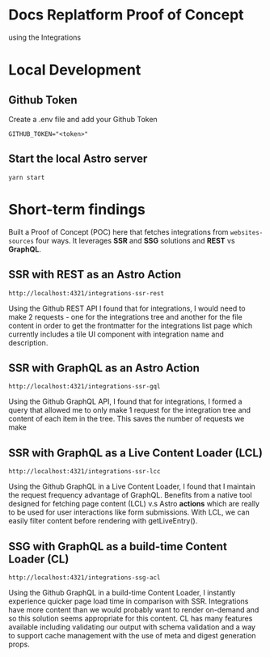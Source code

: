 # Docs Replatform Proof of Concept

using the Integrations 

# Local Development
## Github Token
Create a .env file and add your Github Token
```
GITHUB_TOKEN="<token>"
```
## Start the local Astro server
```
yarn start
```


# Short-term findings
Built a Proof of Concept (POC) here that fetches integrations from `websites-sources` four ways. It leverages **SSR** and **SSG** solutions and **REST** vs **GraphQL**.

## SSR with REST as an Astro Action
`http://localhost:4321/integrations-ssr-rest`

Using the Github REST API I found that for integrations, I would need to make 2 requests - one for the integrations tree and another for the file content in order to get the frontmatter for the integrations list page which currently includes a tile UI component with integration name and description.

## SSR with GraphQL as an Astro Action
`http://localhost:4321/integrations-ssr-gql`

Using the Github GraphQL API, I found that for integrations, I formed a query that allowed me to only make 1 request for the integration tree and content of each item in the tree. This saves the number of requests we make

## SSR with GraphQL as a Live Content Loader (LCL)
`http://localhost:4321/integrations-ssr-lcc`

Using the Github GraphQL in a Live Content Loader, I found that I maintain the request frequency advantage of GraphQL. Benefits from a native tool designed for fetching page content (LCL) v.s Astro **actions** which are really to be used for user interactions like form submissions.  With LCL, we can easily filter content before rendering with getLiveEntry().

## SSG with GraphQL as a build-time Content Loader (CL)
`http://localhost:4321/integrations-ssg-acl`

Using the Github GraphQL in a build-time Content Loader, I instantly experience quicker page load time in comparison with SSR. Integrations have more content than we would probably want to render on-demand and so this solution seems appropriate for this content. CL has many features available including validating our output with schema validation and a way to support cache management with the use of meta and digest generation props.

